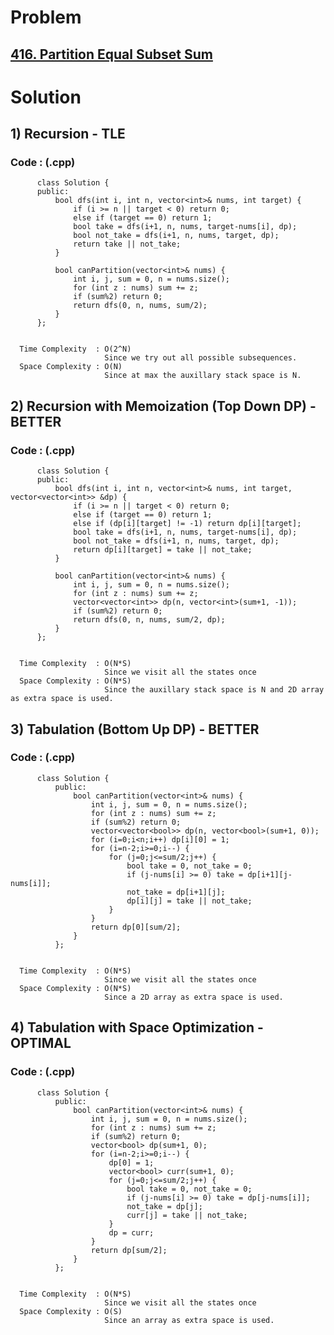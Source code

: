 # Problem

## [416. Partition Equal Subset Sum](https://leetcode.com/problems/partition-equal-subset-sum/)


# Solution 


## 1) Recursion - TLE

       
      
      
   ### Code : (.cpp)
    
          class Solution {
          public:
              bool dfs(int i, int n, vector<int>& nums, int target) {
                  if (i >= n || target < 0) return 0;
                  else if (target == 0) return 1;
                  bool take = dfs(i+1, n, nums, target-nums[i], dp);
                  bool not_take = dfs(i+1, n, nums, target, dp);
                  return take || not_take;
              }

              bool canPartition(vector<int>& nums) {
                  int i, j, sum = 0, n = nums.size();
                  for (int z : nums) sum += z;
                  if (sum%2) return 0;
                  return dfs(0, n, nums, sum/2);
              }
          };

 
      Time Complexity  : O(2^N) 
                         Since we try out all possible subsequences.
      Space Complexity : O(N)
                         Since at max the auxillary stack space is N.
                         



## 2) Recursion with Memoization (Top Down DP) - BETTER

       
      
      
   ### Code : (.cpp)
    
          class Solution {
          public:
              bool dfs(int i, int n, vector<int>& nums, int target, vector<vector<int>> &dp) {
                  if (i >= n || target < 0) return 0;
                  else if (target == 0) return 1;
                  else if (dp[i][target] != -1) return dp[i][target];
                  bool take = dfs(i+1, n, nums, target-nums[i], dp);
                  bool not_take = dfs(i+1, n, nums, target, dp);
                  return dp[i][target] = take || not_take;
              }

              bool canPartition(vector<int>& nums) {
                  int i, j, sum = 0, n = nums.size();
                  for (int z : nums) sum += z;
                  vector<vector<int>> dp(n, vector<int>(sum+1, -1));
                  if (sum%2) return 0;
                  return dfs(0, n, nums, sum/2, dp);
              }
          };

 
      Time Complexity  : O(N*S) 
                         Since we visit all the states once
      Space Complexity : O(N*S)
                         Since the auxillary stack space is N and 2D array as extra space is used.




## 3) Tabulation (Bottom Up DP) - BETTER

       
      
      
   ### Code : (.cpp)
    
          class Solution {
              public:
                  bool canPartition(vector<int>& nums) {
                      int i, j, sum = 0, n = nums.size();
                      for (int z : nums) sum += z;
                      if (sum%2) return 0;
                      vector<vector<bool>> dp(n, vector<bool>(sum+1, 0));
                      for (i=0;i<n;i++) dp[i][0] = 1;
                      for (i=n-2;i>=0;i--) {
                          for (j=0;j<=sum/2;j++) {
                              bool take = 0, not_take = 0;
                              if (j-nums[i] >= 0) take = dp[i+1][j-nums[i]];
                              not_take = dp[i+1][j];
                              dp[i][j] = take || not_take;
                          }
                      }
                      return dp[0][sum/2];
                  }
              };

 
      Time Complexity  : O(N*S) 
                         Since we visit all the states once
      Space Complexity : O(N*S)
                         Since a 2D array as extra space is used.





## 4) Tabulation with Space Optimization - OPTIMAL

       
      
      
   ### Code : (.cpp)
    
          class Solution {
              public:
                  bool canPartition(vector<int>& nums) {
                      int i, j, sum = 0, n = nums.size();
                      for (int z : nums) sum += z;
                      if (sum%2) return 0;
                      vector<bool> dp(sum+1, 0);
                      for (i=n-2;i>=0;i--) {
                          dp[0] = 1;
                          vector<bool> curr(sum+1, 0);
                          for (j=0;j<=sum/2;j++) {
                              bool take = 0, not_take = 0;
                              if (j-nums[i] >= 0) take = dp[j-nums[i]];
                              not_take = dp[j];
                              curr[j] = take || not_take;
                          }
                          dp = curr;
                      }
                      return dp[sum/2];
                  }
              };

 
      Time Complexity  : O(N*S) 
                         Since we visit all the states once
      Space Complexity : O(S)
                         Since an array as extra space is used.

